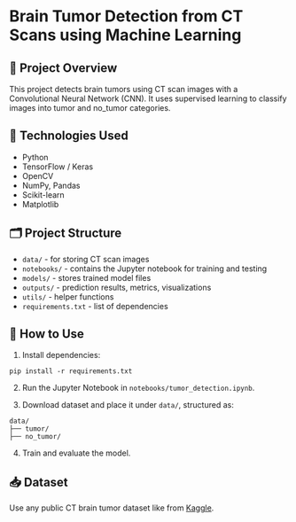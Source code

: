 # Brain Tumor Detection from CT Scans using Machine Learning

## 📌 Project Overview

This project detects brain tumors using CT scan images with a Convolutional Neural Network (CNN). It uses supervised learning to classify images into tumor and no_tumor categories.

## 🧠 Technologies Used

- Python
- TensorFlow / Keras
- OpenCV
- NumPy, Pandas
- Scikit-learn
- Matplotlib

## 🗂️ Project Structure

- `data/` - for storing CT scan images
- `notebooks/` - contains the Jupyter notebook for training and testing
- `models/` - stores trained model files
- `outputs/` - prediction results, metrics, visualizations
- `utils/` - helper functions
- `requirements.txt` - list of dependencies

## 🚀 How to Use

1. Install dependencies:
```
pip install -r requirements.txt
```

2. Run the Jupyter Notebook in `notebooks/tumor_detection.ipynb`.

3. Download dataset and place it under `data/`, structured as:
```
data/
├── tumor/
├── no_tumor/
```

4. Train and evaluate the model.

## 📥 Dataset

Use any public CT brain tumor dataset like from [Kaggle](https://www.kaggle.com).

